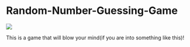 # Random-Number-Guessing-Game
<img src="https://cdn.pixabay.com/photo/2016/10/18/18/19/question-mark-1750942_960_720.png">

This is a game that will blow your mind(if you are into something like this)!
